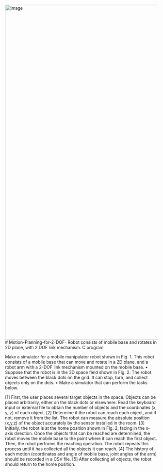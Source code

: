 <img width="1103" alt="image" src="https://github.com/PranavPonni/Motion-Planning-for-2-DOF-/assets/24287665/33a9346e-5709-42c5-a5d6-641e60bade44"># Motion-Planning-for-2-DOF-
Robot consists of mobile base and rotates in 2D plane, with 2 DOF link mechanism. C program

Make a simulator for a mobile manipulator robot shown in Fig. 1. This robot consists of a mobile base that can move and rotate in a 2D plane, and a robot arm with a 2-DOF link mechanism mounted on the mobile base.
• Suppose that the robot is in the 3D space field shown in Fig. 2. The robot moves between the black dots on the grid. It can stop, turn, and collect objects only on the dots.
• Make a simulator that can perform the tasks below.

[1] First, the user places several target objects in the space. Objects can be placed arbitrarily, either on the black dots or elsewhere. Read the keyboard input or external file to obtain the number of objects and the coordinates (x, y, z) of each object.
[2] Determine if the robot can reach each object, and if not, remove it from the list.
The robot can measure the absolute position (x,y,z) of the object accurately by the sensor installed in the room.
[3]
Initially, the robot is at the home position shown in Fig. 2, facing in the x-axis direction. Once the objects that can be reached are determined, the robot moves the mobile base to the point where it can reach the first object. Then, the robot performs the reaching operation. The robot repeats this process until it has collected all the objects it can reach.
[4]
The history of each motion (coordinates and angle of mobile base, joint angles of the arm) should be recorded in a CSV file.
[5] After collecting all objects, the robot should return to the home position.
